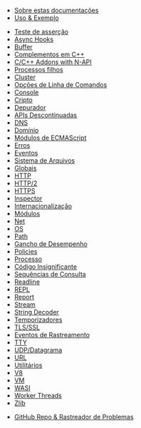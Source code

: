 <!--
  NB(chrisdickinson): if you move this file, be sure to update
  tools/doc/html.js to point at the new location.
-->

<!--introduced_in=v0.10.0-->

* [Sobre estas documentações](documentation.html)
* [Uso & Exemplo](synopsis.html)

<div class="line"></div>

* [Teste de asserção](assert.html)
* [Async Hooks](async_hooks.html)
* [Buffer](buffer.html)
* [Complementos em C++](addons.html)
* [C/C++ Addons with N-API](n-api.html)
* [Processos filhos](child_process.html)
* [Cluster](cluster.html)
* [Opções de Linha de Comandos](cli.html)
* [Console](console.html)
* [Cripto](crypto.html)
* [Depurador](debugger.html)
* [APIs Descontinuadas](deprecations.html)
* [DNS](dns.html)
* [Domínio](domain.html)
* [Módulos de ECMAScript](esm.html)
* [Erros](errors.html)
* [Eventos](events.html)
* [Sistema de Arquivos](fs.html)
* [Globais](globals.html)
* [HTTP](http.html)
* [HTTP/2](http2.html)
* [HTTPS](https.html)
* [Inspector](inspector.html)
* [Internacionalização](intl.html)
* [Módulos](modules.html)
* [Net](net.html)
* [OS](os.html)
* [Path](path.html)
* [Gancho de Desempenho](perf_hooks.html)
* [Policies](policy.html)
* [Processo](process.html)
* [Código Insignificante](punycode.html)
* [Sequências de Consulta](querystring.html)
* [Readline](readline.html)
* [REPL](repl.html)
* [Report](report.html)
* [Stream](stream.html)
* [String Decoder](string_decoder.html)
* [Temporizadores](timers.html)
* [TLS/SSL](tls.html)
* [Eventos de Rastreamento](tracing.html)
* [TTY](tty.html)
* [UDP/Datagrama](dgram.html)
* [URL](url.html)
* [Utilitários](util.html)
* [V8](v8.html)
* [VM](vm.html)
* [WASI](wasi.html)
* [Worker Threads](worker_threads.html)
* [Zlib](zlib.html)

<div class="line"></div>

* [GitHub Repo & Rastreador de Problemas](https://github.com/nodejs/node)
